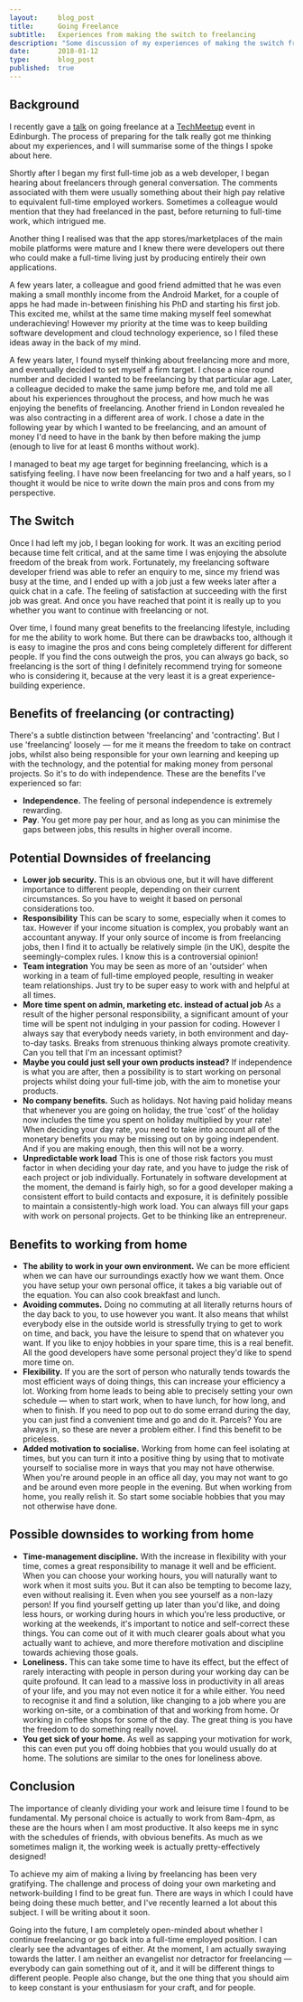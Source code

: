 ```yaml
---
layout:     blog_post
title:      Going Freelance
subtitle:   Experiences from making the switch to freelancing
description: "Some discussion of my experiences of making the switch from full-time employment to become a freelance web developer, including some pros and cons of working from home"
date:       2018-01-12
type:       blog_post
published:  true
---
```


## Background
I recently gave a [talk](https://youtu.be/bdfuv9c3WLM?t=2589) on going freelance at a [TechMeetup](http://techmeetup.co.uk/) event in Edinburgh.
The process of preparing for the talk really got me thinking about my experiences, and I will summarise some of the
things I spoke about here.

Shortly after I began my first full-time job as a web developer, I began hearing about freelancers through general conversation.
The comments associated with them were usually something about their high pay relative to equivalent full-time employed
workers. Sometimes a colleague would mention that
they had freelanced in the past, before returning to full-time work, which intrigued me.

Another thing I realised was that the app stores/marketplaces of the main mobile
platforms were mature and I knew there were developers out there who could make a full-time living just by producing
entirely their own applications.

A few years later, a colleague and good friend admitted that he was even making a small monthly income from the Android Market, for a couple
of apps he had made in-between finishing his PhD and starting his first job. This excited me, whilst at the same time making
myself feel somewhat underachieving! However my priority at the time was to keep building software development and
cloud technology experience, so I filed these ideas away in the back of my mind.

A few years later, I found myself thinking about freelancing more and more, and eventually decided to set myself a firm target. I
chose a nice round number and decided I wanted to be freelancing by that particular age. Later, a colleague decided to make
the same jump before me, and told me all about his experiences throughout the process, and how much he was enjoying the
benefits of freelancing. Another friend in London revealed he was also contracting in a different area of work.
I chose a date in the following year by which I wanted to be freelancing, and an amount of money I'd
need to have in the bank by then before making the jump (enough to live for at least 6 months without work).

I managed to beat my age target for beginning freelancing, which is a satisfying feeling. I have now been freelancing
for two and a half years, so I thought it would be nice to write down the main pros and cons from my perspective.

## The Switch
Once I had left my job, I began looking for work. It was an exciting period because time felt critical, and at the same
time I was enjoying the absolute freedom of the break from work. Fortunately, my freelancing software developer friend was able to refer
an enquiry to me, since my friend was busy at the time, and I ended up with a job just a few weeks later after a quick
chat in a cafe. The feeling of satisfaction at succeeding with the first job was great. And once you have reached that point
it is really up to you whether you want to continue with freelancing or not.

Over time, I found many great benefits to the freelancing lifestyle, including for me the ability to work home.
But there can be drawbacks too, although it is easy to imagine the pros
and cons being completely different for different people. If you find the cons outweigh the pros, you can always go back, so
freelancing is the sort of thing I definitely recommend trying for someone who is considering it, because at the very
least it is a great experience-building experience.

## Benefits of freelancing (or contracting)
There's a subtle distinction between 'freelancing' and 'contracting'. But I use 'freelancing' loosely — for me it means the freedom to take on contract jobs,
whilst also being responsible for your own learning and keeping up with the technology, and the potential for making
money from personal projects. So it's to do with independence. These are the benefits I've experienced so far:

* **Independence.** The feeling of personal independence is extremely rewarding.
* **Pay**. You get more pay per hour, and as long as you can minimise the gaps between jobs, this results in higher overall
income.

## Potential Downsides of freelancing
* **Lower job security.** This is an obvious one, but it will have different importance to different people, depending on their
current circumstances. So you have to weight it based on personal considerations too.
* **Responsibility** This can be scary to some, especially when it comes to tax. However if your income situation is complex,
 you probably want an accountant anyway. If your only source of income is from freelancing jobs, then I find it to actually
 be relatively simple (in the UK), despite the seemingly-complex rules. I know this is a controversial opinion!
 * **Team integration** You may be seen as more of an 'outsider' when working in a team of full-time employed people, resulting
 in weaker team relationships. Just try to be super easy to work with and helpful at all times.
 * **More time spent on admin, marketing etc. instead of actual job** As a result of the higher personal responsibility,
 a significant amount of your time will be spent not indulging in your passion for coding. However I always say that
 everybody needs variety, in both environment and day-to-day tasks. Breaks from strenuous thinking always promote
 creativity. Can you tell that I'm an incessant optimist?
 * **Maybe you could just sell your own products instead?** If independence is what you are after, then a possibility is
 to start working on personal projects whilst doing your full-time job, with the aim to monetise your products.
 * **No company benefits.** Such as holidays. Not having paid holiday means that whenever you are going on holiday, the true 'cost' of the holiday
now includes the time you spent on holiday multiplied by your rate! When deciding your day rate, you need to take into account all
of the monetary benefits you may be missing out on by going independent. And if you are making enough, then this will not be a worry.
* **Unpredictable work load** This is one of those risk factors you must factor in when deciding your day rate, and you have to
judge the risk of each project or job individually. Fortunately in software development at the moment, the demand is fairly high,
so for a good developer making a consistent effort to build contacts and exposure, it is definitely possible to maintain a consistently-high
work load. You can always fill your gaps with work on personal projects. Get to be thinking like an entrepreneur.

## Benefits to working from home
* **The ability to work in your own environment.** We can be more efficient when we can have our surroundings exactly
how we want them. Once you have setup your own personal office, it takes a big variable out of the equation. You
can also cook breakfast and lunch.
* **Avoiding commutes.** Doing no commuting at all literally returns hours of the day back to you,
to use however you want. It also means that whilst everybody else in the outside world is stressfully trying to get to work on time, and back,
you have the leisure to spend that on whatever you want. If you like to enjoy hobbies in your spare time, this is a real benefit.
All the good developers have some personal project they'd like to spend more time on.
* **Flexibility.** If you are the sort of person
who naturally tends towards the most efficient ways of doing things, this can increase your efficiency a lot. Working from home
leads to being able to precisely setting your own schedule — when to start work, when to have lunch, for how long, and when to finish.
If you need to pop out to do some errand during the day, you can just find a convenient time
and go and do it. Parcels? You are always in, so these are never a problem either. I find this benefit to be priceless.
* **Added motivation to socialise.** Working from home can feel isolating at times, but you can turn it into a positive thing
by using that to motivate yourself to socialise more in ways that you may not have otherwise. When you're around people in an office all day, you may not want to go
and be around even more people in the evening. But when working from home, you really relish it. So start some sociable hobbies that
you may not otherwise have done.

## Possible downsides to working from home
* **Time-management discipline.** With the increase in flexibility with your time, comes a great responsibility to manage it well and be efficient. When
you can choose your working hours, you will naturally want to work when it most suits you. But it can also be tempting to
become lazy, even without realising it. Even when you see yourself as a non-lazy person! If you find yourself getting up later than you'd like,
and doing less hours, or working during hours in which you're less productive, or working at the weekends, it's important to notice and self-correct these things.
You can come out of it with much clearer goals about what you actually want to achieve, and more therefore motivation and discipline towards achieving those goals.
* **Loneliness.** This can take some time to have its effect, but the effect of rarely interacting with people in person during
your working day can be quite
profound. It can lead to a massive loss in productivity in all areas of your life,
and you may not even notice it for a while either. You need to recognise it and find a solution, like changing to a job
where you are working on-site, or a combination of that and working from home. Or working in coffee shops for some of the day.
The great thing is you have the freedom to do something really novel.
* **You get sick of your home.** As well as sapping your motivation for work, this can even put you off doing hobbies that you would
usually do at home. The solutions are similar to the ones for loneliness above.


## Conclusion
The importance of cleanly dividing your work and leisure time I found to be fundamental. My personal choice is actually to work from 8am-4pm,
as these are the hours when I am most productive. It also keeps me in sync with the schedules of friends, with obvious benefits.
As much as we sometimes malign it, the working week is actually pretty-effectively designed!

To achieve my aim of making a living by freelancing has been very gratifying. The challenge and process of doing
your own marketing and network-building I find to be great fun. There are ways in which I could have being doing these much better,
and I've recently learned a lot about this subject. I will be writing about it soon.

Going into the future, I am completely open-minded about whether I continue freelancing or go back into a
full-time employed position. I can clearly see the advantages of either. At the moment, I am actually swaying towards
the latter. I am neither an evangelist nor detractor for freelancing — everybody can gain something out of it, and
it will be different things to different people. People also change, but the one thing that you should aim to keep constant
is your enthusiasm for your craft, and for people.